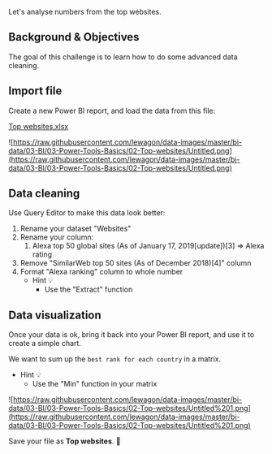 Let's analyse numbers from the top websites.

## Background & Objectives

The goal of this challenge is to learn how to do some advanced data cleaning.

## Import file

Create a new Power BI report, and load the data from this file:

[Top websites.xlsx](assets/Top_websites.xlsx)

![https://raw.githubusercontent.com/lewagon/data-images/master/bi-data/03-BI/03-Power-Tools-Basics/02-Top-websites/Untitled.png](https://raw.githubusercontent.com/lewagon/data-images/master/bi-data/03-BI/03-Power-Tools-Basics/02-Top-websites/Untitled.png)

## Data cleaning

Use Query Editor to make this data look better:

1. Rename your dataset "Websites"
2. Rename your column:
    1. Alexa top 50 global sites (As of January 17, 2019[update])[3] ⇒ Alexa rating
3. Remove "SimilarWeb top 50 sites (As of December 2018)[4]" column
4. Format "Alexa ranking" column to whole number
    - Hint 💡
        - Use the "Extract" function

## Data visualization

Once your data is ok, bring it back into your Power BI report, and use it to create a simple chart.

We want to sum up the `best rank for each country` in a matrix.

- Hint 💡
    - Use the "Min" function in your matrix

![https://raw.githubusercontent.com/lewagon/data-images/master/bi-data/03-BI/03-Power-Tools-Basics/02-Top-websites/Untitled%201.png](https://raw.githubusercontent.com/lewagon/data-images/master/bi-data/03-BI/03-Power-Tools-Basics/02-Top-websites/Untitled%201.png)

Save your file as **Top websites**. 💾